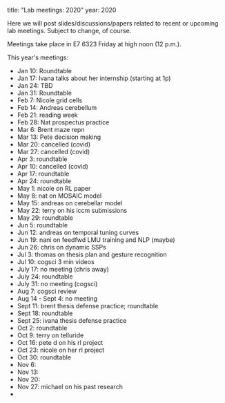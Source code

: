 title: "Lab meetings: 2020"
year: 2020

Here we will post slides/discussions/papers related to recent or upcoming lab meetings. Subject to change, of course.

Meetings take place in E7 6323 Friday at high noon (12 p.m.).

This year's meetings:

* Jan 10: Roundtable
* Jan 17: Ivana talks about her internship (starting at 1p)
* Jan 24: TBD
* Jan 31: Roundtable
* Feb 7: Nicole grid cells
* Feb 14: Andreas cerebellum
* Feb 21: reading week
* Feb 28: Nat prospectus practice
* Mar 6: Brent maze repn
* Mar 13: Pete decision making
* Mar 20: cancelled (covid)
* Mar 27: cancelled (covid)
* Apr 3: roundtable
* Apr 10: cancelled (covid)
* Apr 17: roundtable
* Apr 24: roundtable
* May 1: nicole on RL paper
* May 8: nat on MOSAIC model
* May 15: andreas on cerebellar model
* May 22: terry on his iccm submissions 
* May 29: roundtable
* Jun 5: roundtable
* Jun 12: andreas on temporal tuning curves
* Jun 19: nani on feedfwd LMU training and NLP (maybe)
* Jun 26: chris on dynamic SSPs
* Jul 3: thomas on thesis plan and gesture recognition
* Jul 10: cogsci 3 min videos
* July 17: no meeting (chris away)
* July 24: roundtable
* July 31: no meeting (cogsci)
* Aug 7: cogsci review
* Aug 14 - Sept 4: no meeting
* Sept 11: brent thesis defense practice; roundtable 
* Sept 18: roundtable
* Sept 25: ivana thesis defense practice
* Oct 2: roundtable
* Oct 9: terry on telluride
* Oct 16: pete d on his rl project
* Oct 23: nicole on her rl project
* Oct 30: roundtable
* Nov 6:
* Nov 13:
* Nov 20:
* Nov 27: michael on his past research
* 
